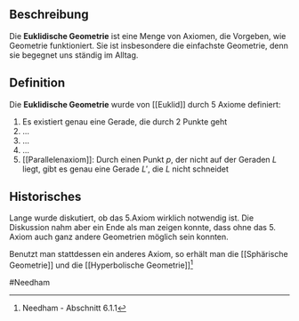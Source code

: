 ## Beschreibung
Die **Euklidische Geometrie** ist eine Menge von Axiomen, die Vorgeben, wie Geometrie funktioniert. Sie ist insbesondere die einfachste Geometrie, denn sie begegnet uns ständig im Alltag.

## Definition
Die **Euklidische Geometrie** wurde von [[Euklid]] durch 5 Axiome definiert:
1. Es existiert genau eine Gerade, die durch 2 Punkte geht
2. ...
3. ...
4. ...
5. [[Parallelenaxiom]]: Durch einen Punkt $p$, der nicht auf der Geraden $L$ liegt, gibt es genau eine Gerade $L'$, die $L$ nicht schneidet

## Historisches
Lange wurde diskutiert, ob das 5.Axiom wirklich notwendig ist. Die Diskussion nahm aber ein Ende als man zeigen konnte, dass ohne das 5. Axiom auch ganz andere Geometrien möglich sein konnten.

Benutzt man stattdessen ein anderes Axiom, so erhält man die [[Sphärische Geometrie]] und die [[Hyperbolische Geometrie]][^1]


#Needham 

[^1]: Needham - Abschnitt 6.1.1